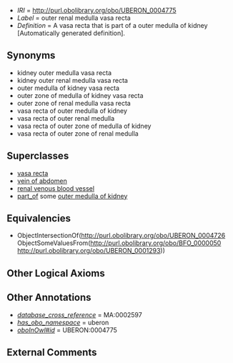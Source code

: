  * *IRI* = http://purl.obolibrary.org/obo/UBERON_0004775
 * *Label* = outer renal medulla vasa recta
 * *Definition* = A vasa recta that is part of a outer medulla of kidney [Automatically generated definition].

## Synonyms

 * kidney outer medulla vasa recta
 * kidney outer renal medulla vasa recta
 * outer medulla of kidney vasa recta
 * outer zone of medulla of kidney vasa recta
 * outer zone of renal medulla vasa recta
 * vasa recta of outer medulla of kidney
 * vasa recta of outer renal medulla
 * vasa recta of outer zone of medulla of kidney
 * vasa recta of outer zone of renal medulla

## Superclasses

 * [vasa recta](../../UBERON/26/UBERON_0004726.md)
 * [vein of abdomen](../../UBERON/26/UBERON_0013126.md)
 * [renal venous blood vessel](../../UBERON/01/UBERON_0014401.md)
 * [part_of](../../BFO/50/BFO_0000050.md) some [outer medulla of kidney](../../UBERON/93/UBERON_0001293.md)

## Equivalencies

 * ObjectIntersectionOf(<http://purl.obolibrary.org/obo/UBERON_0004726> ObjectSomeValuesFrom(<http://purl.obolibrary.org/obo/BFO_0000050> <http://purl.obolibrary.org/obo/UBERON_0001293>))

## Other Logical Axioms


## Other Annotations

 * *[database_cross_reference](../../ef/oboInOwl#hasDbXref.md)* = MA:0002597
 * *[has_obo_namespace](../../ce/oboInOwl#hasOBONamespace.md)* = uberon
 * *[oboInOwl#id](../../id/oboInOwl#id.md)* = UBERON:0004775

## External Comments

